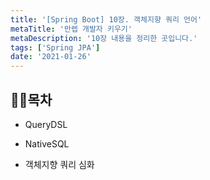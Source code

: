 ```yaml
---
title: '[Spring Boot] 10장. 객체지향 쿼리 언어'
metaTitle: '만렙 개발자 키우기'
metaDescription: '10장 내용을 정리한 곳입니다.'
tags: ['Spring JPA']
date: '2021-01-26'
---
```


## 🤸‍♂️목차

- QueryDSL

* NativeSQL

- 객체지향 쿼리 심화
